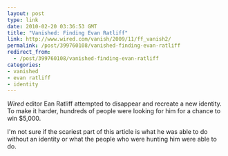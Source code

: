 ```yaml
---
layout: post
type: link
date: 2010-02-20 03:36:53 GMT
title: "Vanished: Finding Evan Ratliff"
link: http://www.wired.com/vanish/2009/11/ff_vanish2/
permalink: /post/399760108/vanished-finding-evan-ratliff
redirect_from: 
  - /post/399760108/vanished-finding-evan-ratliff
categories:
- vanished
- evan ratliff
- identity
---
```

<i>Wired</i> editor Ean Ratliff attempted to disappear and recreate a new identity. To make it harder, hundreds of people were looking for him for a chance to win $5,000.

I'm not sure if the scariest part of this article is what he was able to do without an identity or what the people who were hunting him were able to do.